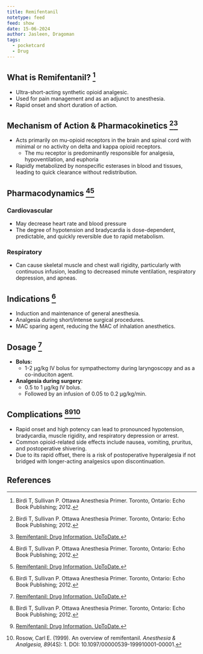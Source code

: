```yaml
---
title: Remifentanil
notetype: feed
feed: show
date: 15-06-2024
author: Jasleen, Dragoman
tags:
  - pocketcard
  - Drug
---
```


## What is Remifentanil? [^1]
- Ultra-short-acting synthetic opioid analgesic.
- Used for pain management and as an adjunct to anesthesia.
- Rapid onset and short duration of action.

## Mechanism of Action & Pharmacokinetics [^1][^2]
- Acts primarily on mu-opioid receptors in the brain and spinal cord with minimal or no activity on delta and kappa opioid receptors.
	- The mu receptor is predominantly responsible for analgesia, hypoventilation, and euphoria
- Rapidly metabolized by nonspecific esterases in blood and tissues, leading to quick clearance without redistribution.

## Pharmacodynamics [^1][^2]
### Cardiovascular
- May decrease heart rate and blood pressure
- The degree of hypotension and bradycardia is dose-dependent, predictable, and quickly reversible due to rapid metabolism.

### Respiratory
- Can cause skeletal muscle and chest wall rigidity, particularly with continuous infusion, leading to decreased minute ventilation, respiratory depression, and apneas.

## Indications [^1]
- Induction and maintenance of general anesthesia.
- Analgesia during short/intense surgical procedures.
- MAC sparing agent, reducing the MAC of inhalation anesthetics.

## Dosage [^2]
- **Bolus:**
  - 1-2 µg/kg IV bolus for sympathectomy during laryngoscopy and as a co-induciton agent.
- **Analgesia during surgery:**
  - 0.5 to 1 µg/kg IV bolus.
  - Followed by an infusion of 0.05 to 0.2 µg/kg/min.

## Complications [^1][^2][^3]
- Rapid onset and high potency can lead to pronounced hypotension, bradycardia, muscle rigidity, and respiratory depression or arrest.
- Common opioid-related side effects include nausea, vomiting, pruritus, and postoperative shivering.
- Due to its rapid offset, there is a risk of postoperative hyperalgesia if not bridged with longer-acting analgesics upon discontinuation.

## References
[^1]: Birdi T, Sullivan P. Ottawa Anesthesia Primer. Toronto, Ontario: Echo Book Publishing; 2012.
[^2]: [Remifentanil: Drug Information. UpToDate.](https://www.uptodate.com/contents/remifentanil-drug-information?search=remifentanil&source=panel_search_result&selectedTitle=1%7E101&usage_type=panel&kp_tab=drug_general&display_rank=1)
[^3]: Rosow, Carl E. (1999). An overview of remifentanil. *Anesthesia & Analgesia, 89*(4S): 1. DOI: 10.1097/00000539-199910001-00001.
